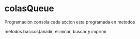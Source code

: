 # colasQueue
Programación consola
cada accion esta programada en metodos


metodos basicos(añadir, eliminar, buscar y imprimi

